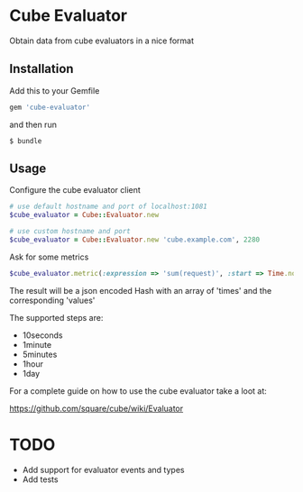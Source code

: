 # Cube Evaluator

Obtain data from cube evaluators in a nice format

## Installation

Add this to your Gemfile

```ruby
gem 'cube-evaluator'
```

and then run

    $ bundle

## Usage

Configure the cube evaluator client

```ruby
# use default hostname and port of localhost:1081
$cube_evaluator = Cube::Evaluator.new

# use custom hostname and port
$cube_evaluator = Cube::Evaluator.new 'cube.example.com', 2280
```

Ask for some metrics

```ruby
$cube_evaluator.metric(:expression => 'sum(request)', :start => Time.now - 2592000, :stop => Time.now, :limit => 10, :step => '1minute')
```

The result will be a json encoded Hash with an array of 'times' and the corresponding 'values'

The supported steps are:

* 10seconds
* 1minute
* 5minutes
* 1hour
* 1day

For a complete guide on how to use the cube evaluator take a loot at:

https://github.com/square/cube/wiki/Evaluator

# TODO

* Add support for evaluator events and types
* Add tests